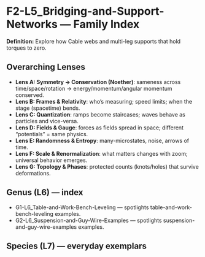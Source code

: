 # F2-L5_Bridging-and-Support-Networks — Family Index
**Definition:** Explore how Cable webs and multi-leg supports that hold torques to zero.

## Overarching Lenses

- **Lens A: Symmetry -> Conservation (Noether)**: sameness across time/space/rotation → energy/momentum/angular momentum conserved.
- **Lens B: Frames & Relativity**: who’s measuring; speed limits; when the stage (spacetime) bends.
- **Lens C: Quantization**: ramps become staircases; waves behave as particles and vice-versa.
- **Lens D: Fields & Gauge**: forces as fields spread in space; different “potentials” = same physics.
- **Lens E: Randomness & Entropy**: many-microstates, noise, arrows of time.
- **Lens F: Scale & Renormalization**: what matters changes with zoom; universal behavior emerges.
- **Lens G: Topology & Phases**: protected counts (knots/holes) that survive deformations.

## Genus (L6) — index
- G1-L6_Table-and-Work-Bench-Leveling — spotlights table-and-work-bench-leveling examples.
- G2-L6_Suspension-and-Guy-Wire-Examples — spotlights suspension-and-guy-wire-examples examples.

## Species (L7) — everyday exemplars
